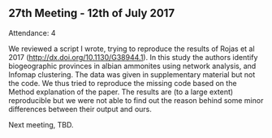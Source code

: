 27th Meeting - 12th of July 2017
----
Attendance: 4

We reviewed a script I wrote, trying to reproduce the results of Rojas et al 2017 (http://dx.doi.org/10.1130/G38944.1). In this study the authors identify biogeographic provinces in albian ammonites using network analysis, and Infomap clustering. The data was given in supplementary material but not the code. We thus tried to reproduce the missing code based on the Method explanation of the paper. The results are (to a large extent) reproducible but we were not able to find out the reason behind some minor differences between their output and ours.

Next meeting, TBD.

